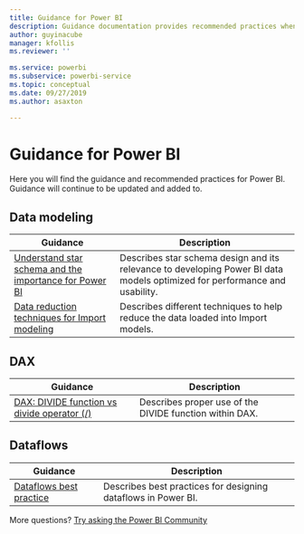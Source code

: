 ```yaml
---
title: Guidance for Power BI
description: Guidance documentation provides recommended practices when using Power BI. 
author: guyinacube
manager: kfollis
ms.reviewer: ''

ms.service: powerbi
ms.subservice: powerbi-service
ms.topic: conceptual
ms.date: 09/27/2019
ms.author: asaxton

---
```

# Guidance for Power BI

Here you will find the guidance and recommended practices for Power BI. Guidance will continue to be updated and added to.

## Data modeling

| Guidance | Description |
| --- | --- |
| [Understand star schema and the importance for Power BI](star-schema.md) | Describes star schema design and its relevance to developing Power BI data models optimized for performance and usability. |
| [Data reduction techniques for Import modeling](import-modeling-data-reduction.md) | Describes different techniques to help reduce the data loaded into Import models. |

## DAX

| Guidance | Description |
| --- | --- |
| [DAX: DIVIDE function vs divide operator (/)](dax-divide-function-operator.md) | Describes proper use of the DIVIDE function within DAX. |

## Dataflows

| Guidance | Description |
| --- | --- |
| [Dataflows best practice](../service-dataflows-best-practices.md) | Describes best practices for designing dataflows in Power BI. |

More questions? [Try asking the Power BI Community](http://community.powerbi.com/)